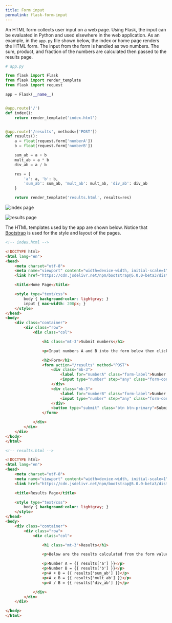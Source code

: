 ```yaml
---
title: Form input
permalink: flask-form-input
---
```


An HTML form collects user input on a web page. Using Flask, the input can be evaluated in Python and used elsewhere in the web application. As an example, in the `app.py` file shown below, the index or home page renders the HTML form. The input from the form is handled as two numbers. The sum, product, and fraction of the numbers are calculated then passed to the results page.

```python
# app.py

from flask import Flask
from flask import render_template
from flask import request

app = Flask(__name__)


@app.route('/')
def index():
    return render_template('index.html')


@app.route('/results', methods=['POST'])
def results():
    a = float(request.form['numberA'])
    b = float(request.form['numberB'])

    sum_ab = a + b
    mult_ab = a * b
    div_ab = a / b

    res = {
        'a': a, 'b': b,
        'sum_ab': sum_ab, 'mult_ab': mult_ab, 'div_ab': div_ab
    }

    return render_template('results.html', results=res)
```

![index page](/pythonic/images/form-input-index.png)

![results page](/pythonic/images/form-input-results.png)

The HTML templates used by the app are shown below. Notice that [Bootstrap](https://getbootstrap.com) is used for the style and layout of the pages.

```html
<!-- index.html -->

<!DOCTYPE html>
<html lang="en">
<head>
    <meta charset="utf-8">
    <meta name="viewport" content="width=device-width, initial-scale=1">
    <link href="https://cdn.jsdelivr.net/npm/bootstrap@5.0.0-beta3/dist/css/bootstrap.min.css" rel="stylesheet" integrity="sha384-eOJMYsd53ii+scO/bJGFsiCZc+5NDVN2yr8+0RDqr0Ql0h+rP48ckxlpbzKgwra6" crossorigin="anonymous">

    <title>Home Page</title>

    <style type="text/css">
        body { background-color: lightgray; }
        input { max-width: 200px; }
    </style>
</head>
<body>
    <div class="container">
        <div class="row">
            <div class="col">

                <h1 class="mt-3">Submit numbers</h1>

                <p>Input numbers A and B into the form below then click the Submit button to see the results.</p>

                <h2>Form</h2>
                <form action="/results" method="POST">
                    <div class="mb-3">
                        <label for="numberA" class="form-label">Number A</label>
                        <input type="number" step="any" class="form-control" name="numberA">
                    </div>
                    <div class="mb-3">
                        <label for="numberB" class="form-label">Number B</label>
                        <input type="number" step="any" class="form-control" name="numberB">
                    </div>
                    <button type="submit" class="btn btn-primary">Submit</button>
                </form>

            </div>
        </div>
    </div>
</body>
</html>
```

```html
<!-- results.html -->

<!DOCTYPE html>
<html lang="en">
<head>
    <meta charset="utf-8">
    <meta name="viewport" content="width=device-width, initial-scale=1">
    <link href="https://cdn.jsdelivr.net/npm/bootstrap@5.0.0-beta3/dist/css/bootstrap.min.css" rel="stylesheet" integrity="sha384-eOJMYsd53ii+scO/bJGFsiCZc+5NDVN2yr8+0RDqr0Ql0h+rP48ckxlpbzKgwra6" crossorigin="anonymous">

    <title>Results Page</title>

    <style type="text/css">
        body { background-color: lightgray; }
    </style>
</head>
<body>
    <div class="container">
        <div class="row">
            <div class="col">

                <h1 class="mt-3">Results</h1>

                <p>Below are the results calculated from the form values.</p>

                <p>Number A = {{ results['a'] }}</p>
                <p>Number B = {{ results['b'] }}</p>
                <p>A + B = {{ results['sum_ab'] }}</p>
                <p>A x B = {{ results['mult_ab'] }}</p>
                <p>A / B = {{ results['div_ab'] }}</p>

            </div>
        </div>
    </div>

</body>
</html>
```
